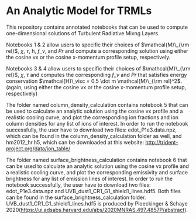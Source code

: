 # An Analytic Model for TRMLs
This repository contains annotated notebooks that can be used to compute one-dimensional solutions of Turbulent Radiative Mixng Layers.

Notebooks 1 & 2 allow users to specific their choices of $\mathcal{M}\_{\rm rel}$, $\chi$, $\tau$, h, $f\_{\nu}$, and $Pr$ and compute a corresponding solution using either the cosine vx or the cosine x-momentum profile setup, respectively. 

Notebooks 3 & 4 allow users to specific their choices of $\mathcal{M}\_{\rm rel}$, $\chi$, $\tau$ and computes the corresponding $f\_{\nu}$ and $Pr$ that satisfies energy conservation $\mathcal{H}\_visc = 0.5 \dot m \mathcal{M}\_{\rm rel}^2$. (again, using either the cosine vx or the cosine x-momentum profile setup, respectively)

The folder named column_density_calculation contains notebook 5 that can be used to calculate an analytic solution using the cosine vx profile and a realistic cooling curve, and plot the corresponding ion fractions and ion column densities for any list of ions of interest. In order to run the notebook successfully, the user have to download two files: edot_P1e3.data.npz, which can be found in the column_density_calculation folder as well, and hm2012_hr.h5, which can be downloaded at this website: http://trident-project.org/data/ion_table/

The folder named surface_brightness_calculation contains notebook 6 that can be used to calculate an analytic solution using the cosine vx profile and a realistic cooling curve, and plot the corresponding emissivity and surface brightness for any list of emission lines of interest. In order to run the notebook successfully, the user have to download two files: edot_P1e3.data.npz and UVB_dust1_CR1_G1_shield1_lines.hdf5. Both files can be found in the surface_brightness_calculation folder.   UVB_dust1_CR1_G1_shield1_lines.hdf5 is produced by Ploeckinger & Schaye 2020(https://ui.adsabs.harvard.edu/abs/2020MNRAS.497.4857P/abstract).

